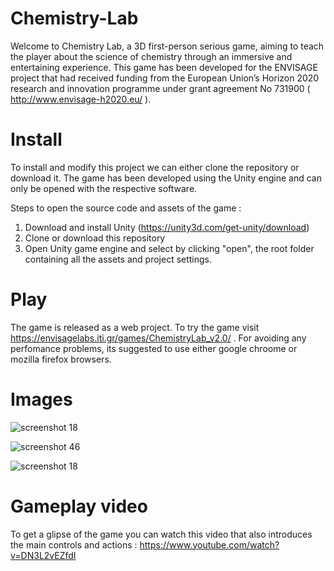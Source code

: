 # Chemistry-Lab

Welcome to Chemistry Lab, a 3D first-person serious game, aiming to teach the player about the science of chemistry through an immersive and entertaining experience.
This game has been developed for the ENVISAGE project that had received funding from the European Union’s Horizon 2020 research and innovation programme under grant agreement No 731900 ( http://www.envisage-h2020.eu/ ).

# Install

To install and modify this project we can either clone the repository or download it. The game has been developed using the Unity engine and can only be opened with the respective software.

Steps to open the source code and assets of the game :
1) Download and install Unity (https://unity3d.com/get-unity/download)
2) Clone or download this repository
3) Open Unity game engine and select by clicking "open", the root folder containing all the assets and project settings.

# Play

The game is released as a web project. To try the game visit https://envisagelabs.iti.gr/games/ChemistryLab_v2.0/ .
For avoiding any perfomance problems, its suggested to use either google chroome or mozilla firefox browsers.

# Images

![screenshot 18](https://user-images.githubusercontent.com/15057375/37338513-59133100-26c0-11e8-8845-2038d3e23ae7.png)

![screenshot 46](https://user-images.githubusercontent.com/15057375/42884433-005457ba-8aa7-11e8-9b5f-5c55928aa79a.png)

![screenshot 18](https://user-images.githubusercontent.com/15057375/42884286-a056db3a-8aa6-11e8-8f10-6db0e38d3e9c.png)

# Gameplay video

To get a glipse of the game you can watch this video that also introduces the main controls and actions :
https://www.youtube.com/watch?v=DN3L2vEZfdI


